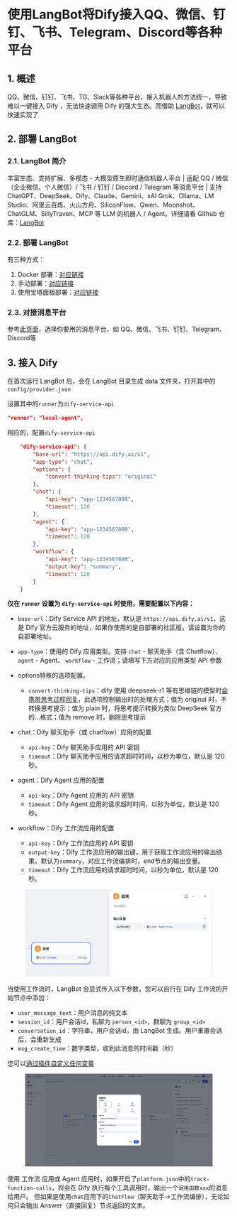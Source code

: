 # 使用LangBot将Dify接入QQ、微信、钉钉、飞书、Telegram、Discord等各种平台

## 1. 概述

QQ、微信、钉钉、飞书、TG、Slack等各种平台，接入机器人的方法统一，导致难以一键接入 Dify ，无法快速调用 Dify 的强大生态。而借助 [LangBot](https://github.com/RockChinQ/LangBot)，就可以快速实现了

## 2. 部署 LangBot

### 2.1. LangBot 简介

丰富生态、支持扩展、多模态 - 大模型原生即时通信机器人平台 | 适配 QQ / 微信（企业微信、个人微信）/ 飞书 / 钉钉 / Discord / Telegram 等消息平台 | 支持 ChatGPT、DeepSeek、Dify、Claude、Gemini、xAI Grok、Ollama、LM Studio、阿里云百炼、火山方舟、SiliconFlow、Qwen、Moonshot、ChatGLM、SillyTraven、MCP 等 LLM 的机器人 / Agent。详细请看 Github 仓库：[LangBot](https://github.com/RockChinQ/LangBot)

### 2.2. 部署 LangBot

有三种方式：

1. Docker 部署：[对应链接](https://docs.langbot.app/deploy/langbot/docker.html)
2. 手动部署：[对应链接](https://docs.langbot.app/deploy/langbot/one-click/bt.html)
3. 使用宝塔面板部署：[对应链接](https://docs.langbot.app/deploy/langbot/manual.html)

### 2.3. 对接消息平台

参考[此页面](https://docs.langbot.app/deploy/platforms/readme.html)，选择你要用的消息平台，如 QQ、微信、飞书、钉钉、Telegram、Discord等

## 3. 接入 Dify

在首次运行 LangBot 后，会在 LangBot 目录生成 data 文件夹，打开其中的 `config/provider.json`

设置其中的`runner`为`dify-service-api`

```json
"runner": "local-agent",
```

相应的，配置`dify-service-api`

```json
    "dify-service-api": {
        "base-url": "https://api.dify.ai/v1",
        "app-type": "chat",
        "options": {
            "convert-thinking-tips": "original"
        },
        "chat": {
            "api-key": "app-1234567890",
            "timeout": 120
        },
        "agent": {
            "api-key": "app-1234567890",
            "timeout": 120
        },
        "workflow": {
            "api-key": "app-1234567890",
            "output-key": "summary",
            "timeout": 120
        }
    }
```




**仅在 `runner` 设置为 `dify-service-api` 时使用，需要配置以下内容：**

- `base-url`：Dify Service API 的地址，默认是 `https://api.dify.ai/v1`，这是 Dify 官方云服务的地址，如果你使用的是自部署的社区版，请设置为你的自部署地址。

- `app-type`：使用的 Dify 应用类型。支持 `chat` - 聊天助手（含 Chatflow）、 `agent` - Agent、 `workflow` - 工作流；请填写下方对应的应用类型 API 参数

- 
  options特殊的选项配置。
  
  - `convert-thinking-tips`：dify 使用 deepseek-r1 等有思维链的模型时[会携带思考过程回复](https://github.com/RockChinQ/LangBot/issues/1108)，此选项控制输出时的处理方式；值为 original 时，不转换思考提示；值为 plain 时，将思考提示转换为类似 DeepSeek 官方的<think>...</think>格式；值为 remove 时，删除思考提示
  
- 
  chat：Dify 聊天助手（或 chatflow）应用的配置
  
  - `api-key`：Dify 聊天助手应用的 API 密钥
  - `timeout`：Dify 聊天助手应用的请求超时时间，以秒为单位，默认是 120 秒。

- 
  agent：Dify Agent 应用的配置
  
  - `api-key`：Dify Agent 应用的 API 密钥
  - `timeout`：Dify Agent 应用的请求超时时间，以秒为单位，默认是 120 秒。

- 
  workflow：Dify 工作流应用的配置
  
  - `api-key`：Dify 工作流应用的 API 密钥
  - `output-key`：Dify 工作流应用的输出键，用于获取工作流应用的输出结果。默认为`summary`，对应工作流编排时，end节点的输出变量。
  - `timeout`：Dify 工作流应用的请求超时时间，以秒为单位，默认是 120 秒。

<figure><img src="../../.gitbook/assets/dify-langbot-provider-workflow-end.png
 " alt=""><figcaption></figcaption></figure>

当使用工作流时，LangBot 会显式传入以下参数，您可以自行在 Dify 工作流的开始节点中添加：

- `user_message_text`：用户消息的纯文本
- `session_id`：用户会话id，私聊为 `person_<id>`，群聊为 `group_<id>`
- `conversation_id`：字符串，用户会话id，由 LangBot 生成。用户重置会话后，会重新生成
- `msg_create_time`：数字类型，收到此消息的时间戳（秒）

您可以[通过插件自定义任何变量](https://docs.langbot.app/plugin/dev/api-ref.html#设置请求变量)

<figure><img src="../../.gitbook/assets/dify-langbot-provider-workflow-start.png
 " alt=""><figcaption></figcaption></figure>

使用 工作流 应用或 Agent 应用时，如果开启了`platform.json`中的`track-function-calls`，将会在 Dify 执行每个工具调用时，输出一个`调用函数xxx`的消息给用户。
但如果是使用`chat`应用下的`ChatFlow`（聊天助手->工作流编排），无论如何只会输出 Answer（直接回复）节点返回的文本。